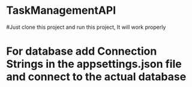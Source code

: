 # TaskManagementAPI

#Just clone this project and run this project, It will work properly
# For database add Connection Strings in the appsettings.json file and connect to the actual database
